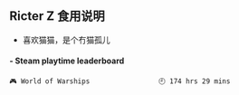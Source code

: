 ## Ricter Z 食用说明
- 喜欢猫猫，是个冇猫孤儿

<!-- steam-box start -->
#### - Steam playtime leaderboard
```text
🎮 World of Warships                 🕘 174 hrs 29 mins
```
<!-- Powered by https://github.com/YouEclipse/steam-box . -->
<!-- steam-box end -->
